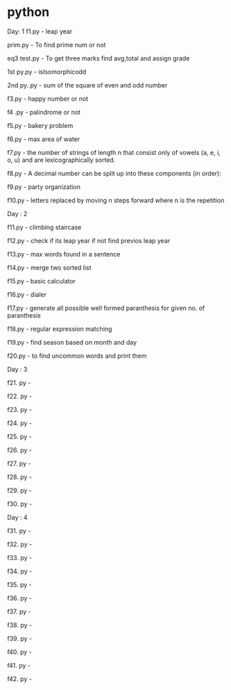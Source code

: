 # python

Day: 1
f1.py - leap year

prim.py - To find prime num or not

eq3 test.py - To get three marks find avg,total and assign grade

1st py.py - isIsomorphicodd

2nd py..py - sum of the square  of even and odd number

f3.py - happy number or not

f4 .py - palindrome or not

f5.py - bakery problem

f6.py -  max area of water

f7.py - the number of strings of length n that consist only of vowels (a, e, i, o, u) and are lexicographically sorted.

f8.py - A decimal number can be split up into these components (in order):

f9.py - party organization

f10.py -  letters replaced by moving n steps forward where n is the repetition 

Day : 2

f11.py - climbing staircase

f12.py - check if its leap year if not find previos leap year

f13.py - max words found in a sentence

f14.py - merge two sorted list

f15.py - basic calculator

f16.py - dialer

f17.py -  generate all possible well formed paranthesis for given no. of paranthesis

f18.py - regular expression matching

f19.py - find season based on month and day

f20.py - to find uncommon words and print them

Day : 3

f21. py - 

f22. py - 

f23. py - 

f24. py - 

f25. py - 

f26. py - 

f27. py - 

f28. py - 

f29. py - 

f30. py - 

Day : 4

f31. py - 

f32. py - 

f33. py - 

f34. py - 

f35. py - 

f36. py - 
 
f37. py - 

f38. py - 

f39. py - 

f40. py - 

f41. py - 

f42. py - 
